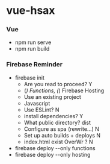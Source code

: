# vue-hsax

### Vue
* npm run serve
* npm run build
 
### Firebase Reminder
* firebase init
   - Are you read to proceed? Y
   - (*) Functions, (*) Firebase Hosting
   - Use an existing project
   - Javascript
   - Use ESLint? N
   - install dependencies? Y
   - What public directory? dist
   - Configure as spa (rewrite...) N
   - Set up auto builds + deploys N
   - index.html exist OverWr ? N
* firebase deploy --only functions
* firebase deploy --only hosting
